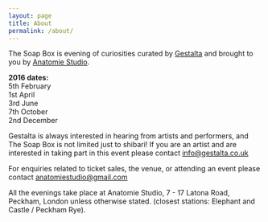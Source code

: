```yaml
---
layout: page
title: About
permalink: /about/
---
```


The Soap Box is evening of curiosities curated by [Gestalta](http://gestalta.co.uk) and brought to you by [Anatomie Studio](http://anatomiestudio.com).

**2016 dates:**<br>
5th February<br>
1st April<br>
3rd June<br>
7th October<br>
2nd December<br>

Gestalta is always interested in hearing from artists and performers, and The Soap Box is not limited just to shibari! If you are an artist and are interested in taking part in this event please contact [info@gestalta.co.uk](mailto:info@gestalta.co.uk)

For enquiries related to ticket sales, the venue, or attending an event please contact [anatomiestudio@gmail.com](mailto:anatomiestudio@gmail.com)

All the evenings take place at Anatomie Studio, 7 - 17 Latona Road, Peckham, London unless otherwise stated. (closest stations: Elephant and Castle / Peckham Rye).
